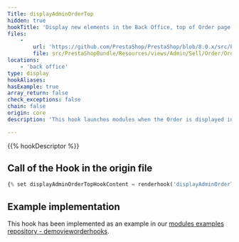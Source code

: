 ```yaml
---
Title: displayAdminOrderTop
hidden: true
hookTitle: 'Display new elements in the Back Office, top of Order page'
files:
    -
        url: 'https://github.com/PrestaShop/PrestaShop/blob/8.0.x/src/PrestaShopBundle/Resources/views/Admin/Sell/Order/Order/view.html.twig'
        file: src/PrestaShopBundle/Resources/views/Admin/Sell/Order/Order/view.html.twig
locations:
    - 'back office'
type: display
hookAliases: 
hasExample: true
array_return: false
check_exceptions: false
chain: false
origin: core
description: 'This hook launches modules when the Order is displayed in the Back Office'

---
```


{{% hookDescriptor %}}

## Call of the Hook in the origin file

```php
{% set displayAdminOrderTopHookContent = renderhook('displayAdminOrderTop', {'id_order': orderForViewing.id}) %}
```

## Example implementation

This hook has been implemented as an example in our [modules examples repository - demovieworderhooks](https://github.com/PrestaShop/example-modules/tree/master/demovieworderhooks).
